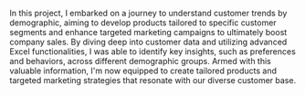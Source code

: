 In this project, I embarked on a journey to understand customer trends by demographic, aiming to develop products tailored to specific customer segments and enhance targeted marketing campaigns to ultimately boost company sales. By diving deep into customer data and utilizing advanced Excel functionalities, I was able to identify key insights, such as preferences and behaviors, across different demographic groups. Armed with this valuable information, I'm now equipped to create tailored products and targeted marketing strategies that resonate with our diverse customer base.
